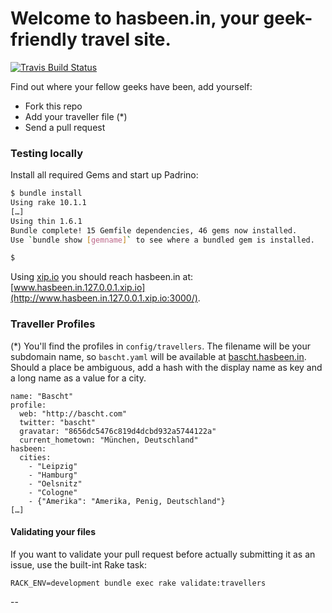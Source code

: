# Welcome to hasbeen.in, your geek-friendly travel site.

[![Travis Build Status](https://travis-ci.org/findoutwho/hasbeen.in.png?branch=master)](https://travis-ci.org/findoutwho/hasbeen.in)

Find out where your fellow geeks have been, add yourself:

* Fork this repo
* Add your traveller file (*)
* Send a pull request

### Testing locally

Install all required Gems and start up Padrino:

``` bash
$ bundle install
Using rake 10.1.1
[…]
Using thin 1.6.1
Bundle complete! 15 Gemfile dependencies, 46 gems now installed.
Use `bundle show [gemname]` to see where a bundled gem is installed.

$
```

Using [xip.io](http://xip.io) you should reach hasbeen.in at:
[www.hasbeen.in.127.0.0.1.xip.io](http://www.hasbeen.in.127.0.0.1.xip.io:3000/).

### Traveller Profiles

(*) You'll find the profiles in `config/travellers`. The
filename will be your subdomain name, so `bascht.yaml` will 
be available at [bascht.hasbeen.in](http://bascht.hasbeen.in). 
Should a place be ambiguous, add a hash with the display
name as key and a long name as a value for a city.

    name: "Bascht"
    profile:
      web: "http://bascht.com"
      twitter: "bascht"
      gravatar: "8656dc5476c819d4dcbd932a5744122a"
      current_hometown: "München, Deutschland"
    hasbeen:
      cities:
        - "Leipzig"
        - "Hamburg"
        - "Oelsnitz"
        - "Cologne"
        - {"Amerika": "Amerika, Penig, Deutschland"}
    […]

#### Validating your files

If you want to validate your pull request before actually
submitting it as an issue, use the built-int Rake task:

```shell
RACK_ENV=development bundle exec rake validate:travellers
```

--
